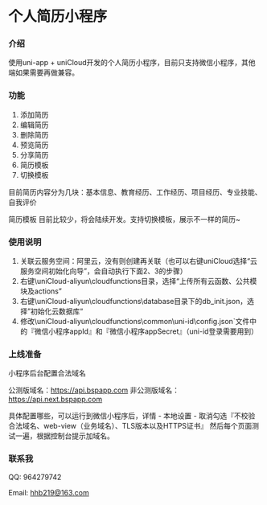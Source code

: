 # 个人简历小程序

### 介绍

使用uni-app + uniCloud开发的个人简历小程序，目前只支持微信小程序，其他端如果需要再做兼容。

### 功能

1. 添加简历
2. 编辑简历
3. 删除简历
4. 预览简历
5. 分享简历
6. 简历模板
7. 切换模板

目前简历内容分为几块：基本信息、教育经历、工作经历、项目经历、专业技能、自我评价

简历模板 目前比较少，将会陆续开发。支持切换模板，展示不一样的简历~

### 使用说明

1. 关联云服务空间：阿里云，没有则创建再关联（也可以右键uniCloud选择“云服务空间初始化向导”，会自动执行下面2、3的步骤）
2. 右键\uniCloud-aliyun\cloudfunctions目录，选择“上传所有云函数、公共模块及actions”
3. 右键\uniCloud-aliyun\cloudfunctions\database目录下的db_init.json，选择”初始化云数据库“
4. 修改\uniCloud-aliyun\cloudfunctions\common\uni-id\config.json`文件中的『微信小程序appId』和『微信小程序appSecret』（uni-id登录需要用到）

### 上线准备

小程序后台配置合法域名

公测版域名：https://api.bspapp.com 
非公测版域名：https://api.next.bspapp.com

具体配置哪些，可以运行到微信小程序后，详情 - 本地设置 - 取消勾选『不校验合法域名、web-view（业务域名）、TLS版本以及HTTPS证书』
然后每个页面测试一遍，根据控制台提示加域名。

### 联系我

QQ: 964279742

Email: hhb219@163.com